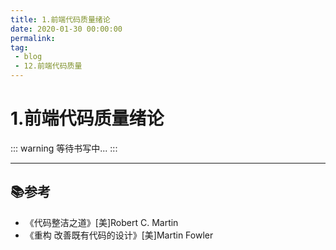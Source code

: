 ```yaml
---
title: 1.前端代码质量绪论
date: 2020-01-30 00:00:00
permalink: 
tag: 
 - blog
 - 12.前端代码质量
---
```


# 1.前端代码质量绪论

::: warning
等待书写中...
:::

---

## 📚参考

- 《代码整洁之道》[美]Robert C. Martin
- 《重构 改善既有代码的设计》[美]Martin Fowler